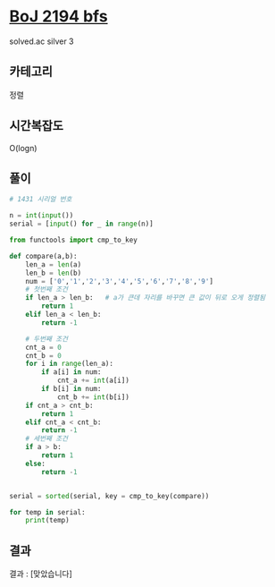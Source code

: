 # [BoJ 2194 bfs](https://www.acmicpc.net/problem/2194)

solved.ac silver 3

## 카테고리

정렬

## 시간복잡도

O(logn)

## 풀이

```python
# 1431 시리얼 번호

n = int(input())
serial = [input() for _ in range(n)]

from functools import cmp_to_key

def compare(a,b):
    len_a = len(a)
    len_b = len(b)
    num = ['0','1','2','3','4','5','6','7','8','9']
    # 첫번째 조건
    if len_a > len_b:   # a가 큰데 자리를 바꾸면 큰 값이 뒤로 오게 정렬됨
        return 1
    elif len_a < len_b:
        return -1

    # 두번째 조건
    cnt_a = 0
    cnt_b = 0
    for i in range(len_a):
        if a[i] in num:
            cnt_a += int(a[i])
        if b[i] in num:
            cnt_b += int(b[i])
    if cnt_a > cnt_b:
        return 1
    elif cnt_a < cnt_b:
        return -1
    # 세번째 조건
    if a > b:
        return 1
    else:
        return -1


serial = sorted(serial, key = cmp_to_key(compare))

for temp in serial:
    print(temp)

```

## 결과

결과 : [맞았습니다]